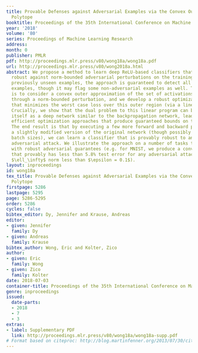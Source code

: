 ```yaml
---
title: Provable Defenses against Adversarial Examples via the Convex Outer Adversarial
  Polytope
booktitle: Proceedings of the 35th International Conference on Machine Learning
year: '2018'
volume: '80'
series: Proceedings of Machine Learning Research
address: 
month: 0
publisher: PMLR
pdf: http://proceedings.mlr.press/v80/wong18a/wong18a.pdf
url: http://proceedings.mlr.press/v80/wong2018a.html
abstract: We propose a method to learn deep ReLU-based classifiers that are provably
  robust against norm-bounded adversarial perturbations on the training data. For
  previously unseen examples, the approach is guaranteed to detect all adversarial
  examples, though it may flag some non-adversarial examples as well. The basic idea
  is to consider a convex outer approximation of the set of activations reachable
  through a norm-bounded perturbation, and we develop a robust optimization procedure
  that minimizes the worst case loss over this outer region (via a linear program).
  Crucially, we show that the dual problem to this linear program can be represented
  itself as a deep network similar to the backpropagation network, leading to very
  efficient optimization approaches that produce guaranteed bounds on the robust loss.
  The end result is that by executing a few more forward and backward passes through
  a slightly modified version of the original network (though possibly with much larger
  batch sizes), we can learn a classifier that is provably robust to any norm-bounded
  adversarial attack. We illustrate the approach on a number of tasks to train classifiers
  with robust adversarial guarantees (e.g. for MNIST, we produce a convolutional classifier
  that provably has less than 5.8% test error for any adversarial attack with bounded
  $\ell_\infty$ norm less than $\epsilon = 0.1$).
layout: inproceedings
id: wong18a
tex_title: Provable Defenses against Adversarial Examples via the Convex Outer Adversarial
  Polytope
firstpage: 5286
lastpage: 5295
page: 5286-5295
order: 5286
cycles: false
bibtex_editor: Dy, Jennifer and Krause, Andreas
editor:
- given: Jennifer
  family: Dy
- given: Andreas
  family: Krause
bibtex_author: Wong, Eric and Kolter, Zico
author:
- given: Eric
  family: Wong
- given: Zico
  family: Kolter
date: 2018-07-03
container-title: Proceedings of the 35th International Conference on Machine Learning
genre: inproceedings
issued:
  date-parts:
  - 2018
  - 7
  - 3
extras:
- label: Supplementary PDF
  link: http://proceedings.mlr.press/v80/wong18a/wong18a-supp.pdf
# Format based on citeproc: http://blog.martinfenner.org/2013/07/30/citeproc-yaml-for-bibliographies/
---
```

